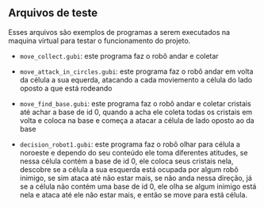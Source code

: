 ## Arquivos de teste
Esses arquivos são exemplos de programas a serem executados na maquina virtual para testar o funcionamento do projeto.

* `move_collect.gubi`: este programa faz o robô andar e coletar

* `move_attack_in_circles.gubi`: este programa faz o robô andar em volta da célula a sua equerda, atacando a cada 
moviemento a célula do lado oposto a que está rodeando

* `move_find_base.gubi`: este programa faz o robô andar e coletar cristais até achar a base de id 0, quando a acha 
ele coleta todas os cristais em volta e coloca na base e começa a atacar a célula de lado oposto ao da base

* `decision_robot1.gubi`: este programa faz o robô olhar para célula a noroeste e dependo do seu conteúdo ele toma 
diferentes atitudes, se nessa célula contém a base de id 0, ele coloca seus cristais nela, descobre se a célula a
sua esquerda está ocupada por algum robô inimigo, se sim ataca até não estar mais, se não anda nessa direção, já se a 
célula não contém uma base de id 0, ele olha se algum inimigo está nela e ataca até ele não estar mais, e então se 
move para está célula. 
